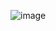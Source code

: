 ![image](https://user-images.githubusercontent.com/72038709/190861127-1bcdccd3-0634-4b78-b18e-059ec60613b3.png)
